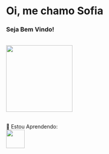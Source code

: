 <h1> Oi, me chamo Sofia </h1>
<h3> Seja Bem Vindo! </h3><br>
          
<div>
<a href="https://github.com/Sofias2">
<img height="180em" width:100%; src="https://github-readme-stats.vercel.app/api/top-langs/?username=Sofias2&layout=compact&langs_count=7&theme=dracula"/> </a>
 </div> <br>
          
📖 Estou Aprendendo:<br>
<img width=50px; src="https://cdn.jsdelivr.net/gh/devicons/devicon/icons/javascript/javascript-original.svg" />
